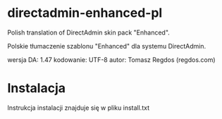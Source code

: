 directadmin-enhanced-pl
=======================

Polish translation of DirectAdmin skin pack "Enhanced".

Polskie tłumaczenie szablonu "Enhanced" dla systemu DirectAdmin.

wersja DA: 1.47
kodowanie: UTF-8
autor: Tomasz Regdos (regdos.com)

Instalacja
=======================
Instrukcja instalacji znajduje się w pliku install.txt

